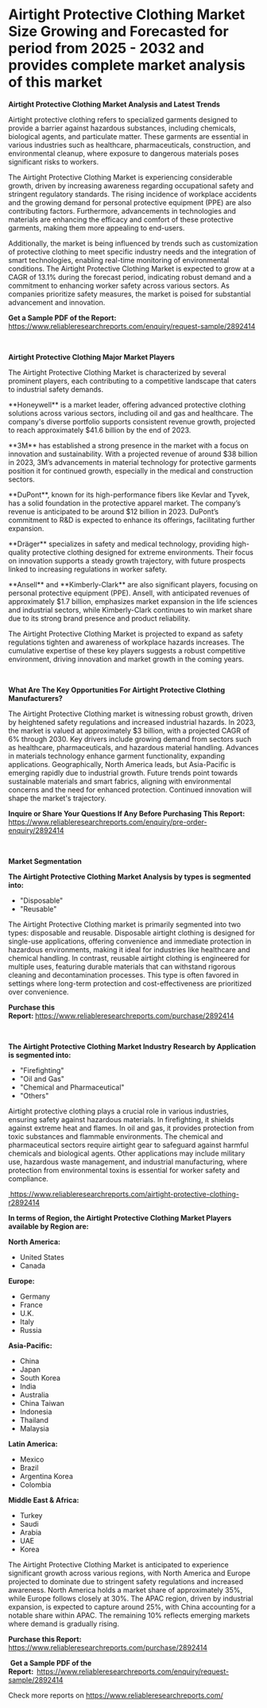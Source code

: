 <p><h1>Airtight Protective Clothing Market Size Growing and Forecasted for period from 2025 - 2032 and provides complete market analysis of this market</h1></p><p><strong>Airtight Protective Clothing Market Analysis and Latest Trends</strong></p>
<p><p>Airtight protective clothing refers to specialized garments designed to provide a barrier against hazardous substances, including chemicals, biological agents, and particulate matter. These garments are essential in various industries such as healthcare, pharmaceuticals, construction, and environmental cleanup, where exposure to dangerous materials poses significant risks to workers.</p><p>The Airtight Protective Clothing Market is experiencing considerable growth, driven by increasing awareness regarding occupational safety and stringent regulatory standards. The rising incidence of workplace accidents and the growing demand for personal protective equipment (PPE) are also contributing factors. Furthermore, advancements in technologies and materials are enhancing the efficacy and comfort of these protective garments, making them more appealing to end-users.</p><p>Additionally, the market is being influenced by trends such as customization of protective clothing to meet specific industry needs and the integration of smart technologies, enabling real-time monitoring of environmental conditions. The Airtight Protective Clothing Market is expected to grow at a CAGR of 13.1% during the forecast period, indicating robust demand and a commitment to enhancing worker safety across various sectors. As companies prioritize safety measures, the market is poised for substantial advancement and innovation.</p></p>
<p><strong>Get a Sample PDF of the Report:&nbsp;</strong> <a href="https://www.reliableresearchreports.com/enquiry/request-sample/2892414?utm_campaign=3039&utm_medium=2&utm_source=Github&utm_content=ia&utm_term=15032025&utm_id=airtight-protective-clothing">https://www.reliableresearchreports.com/enquiry/request-sample/2892414</a></p>
<p>&nbsp;</p>
<p><strong>Airtight Protective Clothing Major Market Players</strong></p>
<p><p>The Airtight Protective Clothing Market is characterized by several prominent players, each contributing to a competitive landscape that caters to industrial safety demands. </p><p>**Honeywell** is a market leader, offering advanced protective clothing solutions across various sectors, including oil and gas and healthcare. The company's diverse portfolio supports consistent revenue growth, projected to reach approximately $41.6 billion by the end of 2023.</p><p>**3M** has established a strong presence in the market with a focus on innovation and sustainability. With a projected revenue of around $38 billion in 2023, 3M’s advancements in material technology for protective garments position it for continued growth, especially in the medical and construction sectors.</p><p>**DuPont**, known for its high-performance fibers like Kevlar and Tyvek, has a solid foundation in the protective apparel market. The company’s revenue is anticipated to be around $12 billion in 2023. DuPont’s commitment to R&D is expected to enhance its offerings, facilitating further expansion.</p><p>**Dräger** specializes in safety and medical technology, providing high-quality protective clothing designed for extreme environments. Their focus on innovation supports a steady growth trajectory, with future prospects linked to increasing regulations in worker safety.</p><p>**Ansell** and **Kimberly-Clark** are also significant players, focusing on personal protective equipment (PPE). Ansell, with anticipated revenues of approximately $1.7 billion, emphasizes market expansion in the life sciences and industrial sectors, while Kimberly-Clark continues to win market share due to its strong brand presence and product reliability.</p><p>The Airtight Protective Clothing Market is projected to expand as safety regulations tighten and awareness of workplace hazards increases. The cumulative expertise of these key players suggests a robust competitive environment, driving innovation and market growth in the coming years.</p></p>
<p>&nbsp;</p>
<p><strong>What Are The Key Opportunities For Airtight Protective Clothing Manufacturers?</strong></p>
<p><p>The Airtight Protective Clothing market is witnessing robust growth, driven by heightened safety regulations and increased industrial hazards. In 2023, the market is valued at approximately $3 billion, with a projected CAGR of 6% through 2030. Key drivers include growing demand from sectors such as healthcare, pharmaceuticals, and hazardous material handling. Advances in materials technology enhance garment functionality, expanding applications. Geographically, North America leads, but Asia-Pacific is emerging rapidly due to industrial growth. Future trends point towards sustainable materials and smart fabrics, aligning with environmental concerns and the need for enhanced protection. Continued innovation will shape the market's trajectory.</p></p>
<p><strong>Inquire or Share Your Questions If Any Before Purchasing This Report:</strong> <a href="https://www.reliableresearchreports.com/enquiry/pre-order-enquiry/2892414?utm_campaign=3039&utm_medium=2&utm_source=Github&utm_content=ia&utm_term=15032025&utm_id=airtight-protective-clothing">https://www.reliableresearchreports.com/enquiry/pre-order-enquiry/2892414</a></p>
<p>&nbsp;</p>
<p><strong>Market Segmentation</strong></p>
<p><strong>The Airtight Protective Clothing Market Analysis by types is segmented into:</strong></p>
<p><ul><li>"Disposable"</li><li>"Reusable"</li></ul></p>
<p><p>The Airtight Protective Clothing market is primarily segmented into two types: disposable and reusable. Disposable airtight clothing is designed for single-use applications, offering convenience and immediate protection in hazardous environments, making it ideal for industries like healthcare and chemical handling. In contrast, reusable airtight clothing is engineered for multiple uses, featuring durable materials that can withstand rigorous cleaning and decontamination processes. This type is often favored in settings where long-term protection and cost-effectiveness are prioritized over convenience.</p></p>
<p><strong>Purchase this Report:&nbsp;</strong><a href="https://www.reliableresearchreports.com/purchase/2892414?utm_campaign=3039&utm_medium=2&utm_source=Github&utm_content=ia&utm_term=15032025&utm_id=airtight-protective-clothing">https://www.reliableresearchreports.com/purchase/2892414</a></p>
<p>&nbsp;</p>
<p><strong>The Airtight Protective Clothing Market Industry Research by Application is segmented into:</strong></p>
<p><ul><li>"Firefighting"</li><li>"Oil and Gas"</li><li>"Chemical and Pharmaceutical"</li><li>"Others"</li></ul></p>
<p><p>Airtight protective clothing plays a crucial role in various industries, ensuring safety against hazardous materials. In firefighting, it shields against extreme heat and flames. In oil and gas, it provides protection from toxic substances and flammable environments. The chemical and pharmaceutical sectors require airtight gear to safeguard against harmful chemicals and biological agents. Other applications may include military use, hazardous waste management, and industrial manufacturing, where protection from environmental toxins is essential for worker safety and compliance.</p></p>
<p><a href="https://www.reliableresearchreports.com/airtight-protective-clothing-r2892414?utm_campaign=3039&utm_medium=2&utm_source=Github&utm_content=ia&utm_term=15032025&utm_id=airtight-protective-clothing">&nbsp;https://www.reliableresearchreports.com/airtight-protective-clothing-r2892414</a></p>
<p><strong>In terms of Region, the Airtight Protective Clothing Market Players available by Region are:</strong></p>
<p>
    <p> <strong> North America: </strong>
        <ul>
            <li>United States</li>
            <li>Canada</li>
        </ul>
        </p> 
    <p> <strong> Europe: </strong>
        <ul>
            <li>Germany</li>
            <li>France</li>
            <li>U.K.</li>
            <li>Italy</li>
            <li>Russia</li>
        </ul>
        </p> 
    <p> <strong> Asia-Pacific: </strong>
        <ul>
            <li>China</li>
            <li>Japan</li>
            <li>South Korea</li>
            <li>India</li>
            <li>Australia</li>
            <li>China Taiwan</li>
            <li>Indonesia</li>
            <li>Thailand</li>
            <li>Malaysia</li>
        </ul>
        </p> 
    <p> <strong> Latin America: </strong>
        <ul>
            <li>Mexico</li>
            <li>Brazil</li>
            <li>Argentina Korea</li>
            <li>Colombia</li>
        </ul>
        </p> 
    <p> <strong> Middle East & Africa: </strong>
        <ul>
            <li>Turkey</li>
            <li>Saudi</li>
            <li>Arabia</li>
            <li>UAE</li>
            <li>Korea</li>
        </ul>
    </p>
    </p>
<p><p>The Airtight Protective Clothing Market is anticipated to experience significant growth across various regions, with North America and Europe projected to dominate due to stringent safety regulations and increased awareness. North America holds a market share of approximately 35%, while Europe follows closely at 30%. The APAC region, driven by industrial expansion, is expected to capture around 25%, with China accounting for a notable share within APAC. The remaining 10% reflects emerging markets where demand is gradually rising.</p></p>
<p><strong>Purchase this Report: </strong><a href="https://www.reliableresearchreports.com/purchase/2892414?utm_campaign=3039&utm_medium=2&utm_source=Github&utm_content=ia&utm_term=15032025&utm_id=airtight-protective-clothing">https://www.reliableresearchreports.com/purchase/2892414</a></p>
<p>&nbsp;<strong>Get a Sample PDF of the Report:&nbsp;&nbsp;</strong><a href="https://www.reliableresearchreports.com/enquiry/request-sample/2892414?utm_campaign=3039&utm_medium=2&utm_source=Github&utm_content=ia&utm_term=15032025&utm_id=airtight-protective-clothing">https://www.reliableresearchreports.com/enquiry/request-sample/2892414</a></p>
<p><strong></strong></p>
<p>Check more reports on <a href="https://www.reliableresearchreports.com/?utm_campaign=3039&utm_medium=2&utm_source=Github&utm_content=ia&utm_term=15032025&utm_id=airtight-protective-clothing">https://www.reliableresearchreports.com/</a></p>